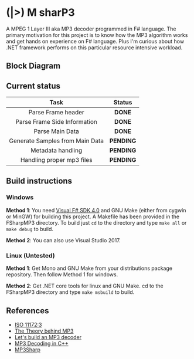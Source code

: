 # (|>) M sharP3

A MPEG 1 Layer III aka MP3 decoder programmed in F# language. The primary motivation for this project is to know how the MP3 algorithm works and get hands on experience on F# language. Plus I'm curious about how .NET framework performs on this particular resource intensive workload.

## Block Diagram

## Current status
|Task|Status|
|:----:|:------:|
|Parse Frame header| **DONE**|
|Parse Frame Side Information| **DONE**|
|Parse Main Data |**DONE**|
|Generate Samples from Main Data| **PENDING**|
|Metadata handling| **PENDING**|
|Handling proper mp3 files| **PENDING**|

## Build instructions
### Windows
**Method 1**: You need [Visual F# SDK 4.0](https://www.microsoft.com/en-us/download/details.aspx?id=48179)
 and GNU Make (either from cygwin or MinGW) for building this project. A Makefile has been provided in the FSharpMP3 directory. To build just `cd` to the directory and type `make all` or `make debug` to build. 

**Method 2**: You can also use Visual Studio 2017.

### Linux (Untested)
**Method 1**: Get Mono and GNU Make from your distributions package repository. Then follow Method 1 for windows.

**Method 2**: Get .NET core tools for linux and GNU Make. cd to the FSharpMP3 directory and type `make msbuild` to build.

## References
* [ISO 11172:3](https://www.iso.org/standard/22412.html)
* [The Theory behind MP3](www.mp3-tech.org%2Fprogrammer%2Fdocs%2Fmp3_theory.pdf)
* [Let's build an MP3 decoder](http://blog.bjrn.se/2008/10/lets-build-mp3-decoder.html)
* [MP3 Decoding in C++](http://www.fcreyf.com/11114/mp3-decoding-in-c++)
* [MP3Sharp](https://github.com/ZaneDubya/MP3Sharp)